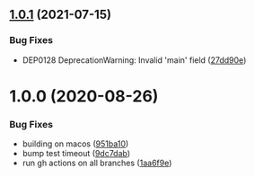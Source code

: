 ## [1.0.1](https://github.com/VictoryPiao/node-multi-hashing/compare/v1.0.0...v1.0.1) (2021-07-15)


### Bug Fixes

* DEP0128 DeprecationWarning: Invalid 'main' field ([27dd90e](https://github.com/VictoryPiao/node-multi-hashing/commit/27dd90e7476e71774bea5b50888f4df8d3b604a3))

# 1.0.0 (2020-08-26)


### Bug Fixes

* building on macos ([951ba10](https://github.com/VictoryPiao/node-multi-hashing/commit/951ba106e234ca99d2b78a0f9b2881fb3f90c81c))
* bump test timeout ([9dc7dab](https://github.com/VictoryPiao/node-multi-hashing/commit/9dc7dab38186c35723e57d3625ccdef1a13daea6))
* run gh actions on all branches ([1aa6f9e](https://github.com/VictoryPiao/node-multi-hashing/commit/1aa6f9e8f938cba71ee82722abe593d799b15be8))

